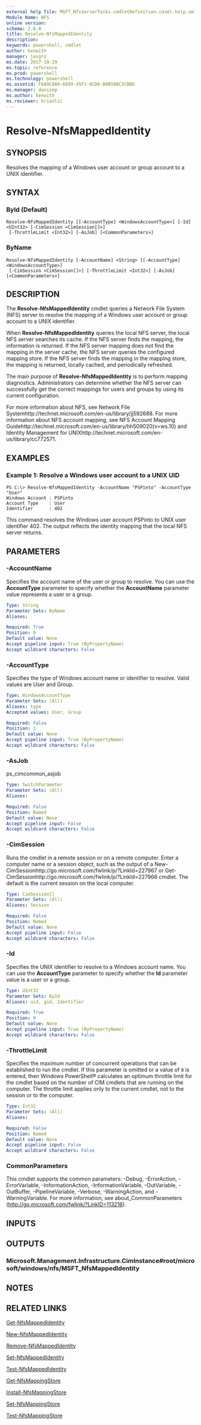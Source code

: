 ```yaml
---
external help file: MSFT_NfsServerTasks.cmdletDefinition.cdxml-help.xml
Module Name: NFS
online version: 
schema: 2.0.0
title: Resolve-NfsMappedIdentity
description: 
keywords: powershell, cmdlet
author: kenwith
manager: jasgro
ms.date: 2017-10-29
ms.topic: reference
ms.prod: powershell
ms.technology: powershell
ms.assetid: F6A9C8A9-6899-45F1-8CD6-B0B50BC5CBBD
ms.manager: dansimp
ms.author: kenwith
ms.reviewer: brianlic
---
```


# Resolve-NfsMappedIdentity

## SYNOPSIS
Resolves the mapping of a Windows user account or group account to a UNIX identifier.

## SYNTAX

### ById (Default)
```
Resolve-NfsMappedIdentity [[-AccountType] <WindowsAccountType>] [-Id] <UInt32> [-CimSession <CimSession[]>]
 [-ThrottleLimit <Int32>] [-AsJob] [<CommonParameters>]
```

### ByName
```
Resolve-NfsMappedIdentity [-AccountName] <String> [[-AccountType] <WindowsAccountType>]
 [-CimSession <CimSession[]>] [-ThrottleLimit <Int32>] [-AsJob] [<CommonParameters>]
```

## DESCRIPTION
The **Resolve-NfsMappedIdentity** cmdlet queries a Network File System (NFS) server to resolve the mapping of a Windows user account or group account to a UNIX identifier.

When **Resolve-NfsMappedIdentity** queries the local NFS server, the local NFS server searches its cache.
If the NFS server finds the mapping, the information is returned.
If the NFS server mapping does not find the mapping in the server cache, the NFS server queries the configured mapping store.
If the NFS server finds the mapping in the mapping store, the mapping is returned, locally cached, and periodically refreshed.

The main purpose of **Resolve-NfsMappedIdentity** is to perform mapping diagnostics.
Administrators can determine whether the NFS server can successfully get the correct mappings for users and groups by using its current configuration.

For more information about NFS, see Network File Systemhttp://technet.microsoft.com/en-us/library/jj592688.
For more information about NFS account mapping, see NFS Account Mapping Guidehttp://technet.microsoft.com/en-us/library/hh509020(v=ws.10) and Identity Management for UNIXhttp://technet.microsoft.com/en-us/library/cc772571.

## EXAMPLES

### Example 1: Resolve a Windows user account to a UNIX UID
```
PS C:\> Resolve-NfsMappedIdentity -AccountName "PSPinto" -AccountType "User"
Windows Account : PSPinto
Account Type    : User
Identifier      : 402
```

This command resolves the Windows user account PSPinto to UNIX user identifier 402.
The output reflects the identity mapping that the local NFS server returns.

## PARAMETERS

### -AccountName
Specifies the account name of the user or group to resolve.
You can use the **AccountType** parameter to specify whether the **AccountName** parameter value represents a user or a group.

```yaml
Type: String
Parameter Sets: ByName
Aliases: 

Required: True
Position: 0
Default value: None
Accept pipeline input: True (ByPropertyName)
Accept wildcard characters: False
```

### -AccountType
Specifies the type of Windows account name or identifier to resolve.
Valid values are User and Group.

```yaml
Type: WindowsAccountType
Parameter Sets: (All)
Aliases: type
Accepted values: User, Group

Required: False
Position: 1
Default value: None
Accept pipeline input: True (ByPropertyName)
Accept wildcard characters: False
```

### -AsJob
ps_cimcommon_asjob

```yaml
Type: SwitchParameter
Parameter Sets: (All)
Aliases: 

Required: False
Position: Named
Default value: None
Accept pipeline input: False
Accept wildcard characters: False
```

### -CimSession
Runs the cmdlet in a remote session or on a remote computer.
Enter a computer name or a session object, such as the output of a New-CimSessionhttp://go.microsoft.com/fwlink/p/?LinkId=227967 or Get-CimSessionhttp://go.microsoft.com/fwlink/p/?LinkId=227966 cmdlet.
The default is the current session on the local computer.

```yaml
Type: CimSession[]
Parameter Sets: (All)
Aliases: Session

Required: False
Position: Named
Default value: None
Accept pipeline input: False
Accept wildcard characters: False
```

### -Id
Specifies the UNIX identifier to resolve to a Windows account name.
You can use the **AccountType** parameter to specify whether the **Id** parameter value is a user or a group.

```yaml
Type: UInt32
Parameter Sets: ById
Aliases: uid, gid, Identifier

Required: True
Position: 0
Default value: None
Accept pipeline input: True (ByPropertyName)
Accept wildcard characters: False
```

### -ThrottleLimit
Specifies the maximum number of concurrent operations that can be established to run the cmdlet.
If this parameter is omitted or a value of `0` is entered, then Windows PowerShell® calculates an optimum throttle limit for the cmdlet based on the number of CIM cmdlets that are running on the computer.
The throttle limit applies only to the current cmdlet, not to the session or to the computer.

```yaml
Type: Int32
Parameter Sets: (All)
Aliases: 

Required: False
Position: Named
Default value: None
Accept pipeline input: False
Accept wildcard characters: False
```

### CommonParameters
This cmdlet supports the common parameters: -Debug, -ErrorAction, -ErrorVariable, -InformationAction, -InformationVariable, -OutVariable, -OutBuffer, -PipelineVariable, -Verbose, -WarningAction, and -WarningVariable. For more information, see about_CommonParameters (http://go.microsoft.com/fwlink/?LinkID=113216).

## INPUTS

## OUTPUTS

### Microsoft.Management.Infrastructure.CimInstance#root/microsoft/windows/nfs/MSFT_NfsMappedIdentity

## NOTES

## RELATED LINKS

[Get-NfsMappedIdentity](./Get-NfsMappedIdentity.md)

[New-NfsMappedIdentity](./New-NfsMappedIdentity.md)

[Remove-NfsMappedIdentity](./Remove-NfsMappedIdentity.md)

[Set-NfsMappedIdentity](./Set-NfsMappedIdentity.md)

[Test-NfsMappedIdentity](./Test-NfsMappedIdentity.md)

[Get-NfsMappingStore](./Get-NfsMappingStore.md)

[Install-NfsMappingStore](./Install-NfsMappingStore.md)

[Set-NfsMappingStore](./Set-NfsMappingStore.md)

[Test-NfsMappingStore](./Test-NfsMappingStore.md)

